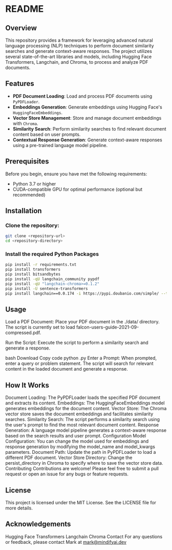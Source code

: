 # README

## Overview

This repository provides a framework for leveraging advanced natural language processing (NLP) techniques to perform document similarity searches and generate context-aware responses. The project utilizes several state-of-the-art libraries and models, including Hugging Face Transformers, Langchain, and Chroma, to process and analyze PDF documents.

## Features

- **PDF Document Loading**: Load and process PDF documents using `PyPDFLoader`.
- **Embeddings Generation**: Generate embeddings using Hugging Face's `HuggingFaceEmbeddings`.
- **Vector Store Management**: Store and manage document embeddings with `Chroma`.
- **Similarity Search**: Perform similarity searches to find relevant document content based on user prompts.
- **Contextual Response Generation**: Generate context-aware responses using a pre-trained language model pipeline.

## Prerequisites

Before you begin, ensure you have met the following requirements:

- Python 3.7 or higher
- CUDA-compatible GPU for optimal performance (optional but recommended)

## Installation

### Clone the repository:

```bash
git clone <repository-url>
cd <repository-directory>
```

### Install the required Python Packages
```bash
pip install -r requirements.txt
pip install transformers
pip install bitsandbytes
pip install -qU langchain_community pypdf
pip install -qU "langchain-chroma>=0.1.2"
pip install -U sentence-transformers
pip install langchain==0.0.174 -i https://pypi.doubanio.com/simple/ --trusted-host pypi.doubanio.com
```

## Usage
Load a PDF Document: Place your PDF document in the ./data/ directory. The script is currently set to load falcon-users-guide-2021-09-compressed.pdf.

Run the Script: Execute the script to perform a similarity search and generate a response.

bash
Download
Copy code
python <script-name>.py
Enter a Prompt: When prompted, enter a query or problem statement. The script will search for relevant content in the loaded document and generate a response.

## How It Works
Document Loading: The PyPDFLoader loads the specified PDF document and extracts its content.
Embeddings: The HuggingFaceEmbeddings model generates embeddings for the document content.
Vector Store: The Chroma vector store saves the document embeddings and facilitates similarity searches.
Similarity Search: The script performs a similarity search using the user's prompt to find the most relevant document content.
Response Generation: A language model pipeline generates a context-aware response based on the search results and user prompt.
Configuration
Model Configuration: You can change the model used for embeddings and response generation by modifying the model_name and model_kwargs parameters.
Document Path: Update the path in PyPDFLoader to load a different PDF document.
Vector Store Directory: Change the persist_directory in Chroma to specify where to save the vector store data.
Contributing
Contributions are welcome! Please feel free to submit a pull request or open an issue for any bugs or feature requests.

## License
This project is licensed under the MIT License. See the LICENSE file for more details.

## Acknowledgements
Hugging Face Transformers
Langchain
Chroma
Contact
For any questions or feedback, please contact Mark at mark@mindifyai.dev
